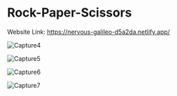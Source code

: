 # Rock-Paper-Scissors

Website Link:   https://nervous-galileo-d5a2da.netlify.app/

![Capture4](https://user-images.githubusercontent.com/75805943/143493671-1991bd42-7181-41c7-840d-56827bb50ca3.PNG)

![Capture5](https://user-images.githubusercontent.com/75805943/143493349-1c05bd6c-7c28-4a9c-8528-ac3402bc918f.PNG)

![Capture6](https://user-images.githubusercontent.com/75805943/143493357-33091bee-31be-4de2-8d85-f7c12e9086ec.PNG)

![Capture7](https://user-images.githubusercontent.com/75805943/143493358-188a478c-0edc-4d30-9459-d34dbe088274.PNG)
